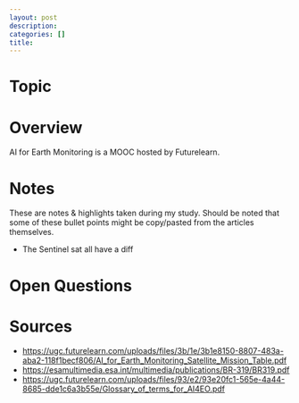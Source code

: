 ```yaml
---
layout: post
description: 
categories: []
title: 
---
```


# Topic

# Overview
AI for Earth Monitoring is a MOOC hosted by Futurelearn.

# Notes
These are notes & highlights taken during my study. Should be noted that some of these bullet points might be copy/pasted from the articles themselves. 

- The Sentinel sat all have a diff

# Open Questions

# Sources
- https://ugc.futurelearn.com/uploads/files/3b/1e/3b1e8150-8807-483a-aba2-118f1becf806/AI_for_Earth_Monitoring_Satellite_Mission_Table.pdf
- https://esamultimedia.esa.int/multimedia/publications/BR-319/BR319.pdf
- https://ugc.futurelearn.com/uploads/files/93/e2/93e20fc1-565e-4a44-8685-dde1c6a3b55e/Glossary_of_terms_for_AI4EO.pdf